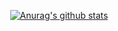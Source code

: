 
<div align="center">

 [![Anurag's github stats](https://github-readme-stats.vercel.app/api?username=lifetruman)](https://github.com/anuraghazra/github-readme-stats)

</div>
